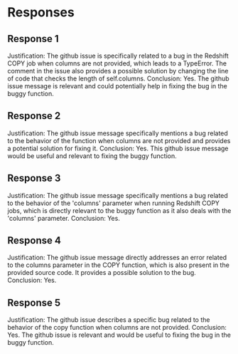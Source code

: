 # Responses
## Response 1
Justification: The github issue is specifically related to a bug in the Redshift COPY job when columns are not provided, which leads to a TypeError. The comment in the issue also provides a possible solution by changing the line of code that checks the length of self.columns.
Conclusion: Yes. The github issue message is relevant and could potentially help in fixing the bug in the buggy function.

## Response 2
Justification: The github issue message specifically mentions a bug related to the behavior of the function when columns are not provided and provides a potential solution for fixing it.
Conclusion: Yes. This github issue message would be useful and relevant to fixing the buggy function.

## Response 3
Justification: The github issue message specifically mentions a bug related to the behavior of the 'columns' parameter when running Redshift COPY jobs, which is directly relevant to the buggy function as it also deals with the 'columns' parameter.
Conclusion: Yes.

## Response 4
Justification: The github issue message directly addresses an error related to the columns parameter in the COPY function, which is also present in the provided source code. It provides a possible solution to the bug. 
Conclusion: Yes.

## Response 5
Justification: The github issue describes a specific bug related to the behavior of the copy function when columns are not provided.
Conclusion: Yes. The github issue is relevant and would be useful to fixing the bug in the buggy function.

